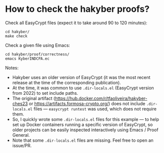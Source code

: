 # How to check the hakyber proofs?

Check all EasyCrypt files (expect it to take around 90 to 120 minutes):
```
cd hakyber/
make check
```

Check a given file using Emacs:
```
cd hakyber/proof/correctness/
emacs KyberINDCPA.ec
```

Notes:
* Hakyber uses an older version of EasyCrypt (it was the most recent release at the time of the corresponding publication).
* At the time, it was common to use `.dir-locals.el` (EasyCrypt version from 2022) to set include paths.
* The original artifact (https://hub.docker.com/r/tfaoliveira/hakyber-ches23 or https://artifacts.formosa-crypto.org/) does not include `.dir-locals.el` files — `easycrypt runtest` was used, which does not require them.
* So, I quickly wrote some `.dir-locals.el` files for this example — to help set up Docker containers running a specific version of EasyCrypt, so older projects can be easily inspected interactively using Emacs / Proof General.
* Note that some `.dir-locals.el` files are missing. Feel free to open an issue/PR.

